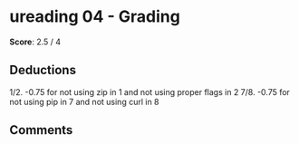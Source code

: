 ureading 04 - Grading
=====================

**Score**: 2.5 / 4

Deductions
----------

1/2. -0.75 for not using zip in 1 and not using proper flags in 2
7/8. -0.75 for not using pip in 7 and not using curl in 8

Comments
--------
